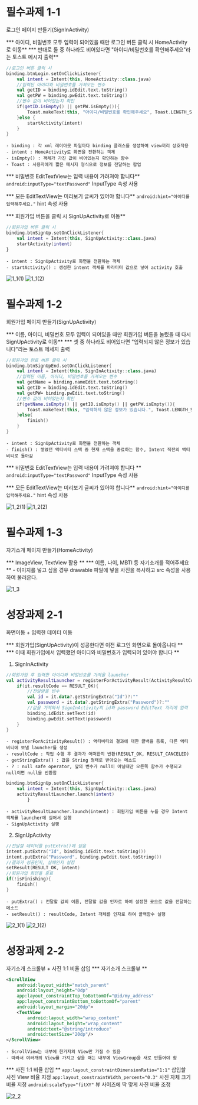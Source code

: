 # 필수과제 1-1
로그인 페이지 만들기(SignInActivity)

*** 아이디, 비밀번호 모두 입력이 되어있을 때만 로그인 버튼 클릭 시 HomeActivity로 이동**
*** 반대로 둘 중 하나라도 비어있다면 "아이디/비밀번호를 확인해주세요"라는 토스트 메시지 출력**
```kotlin
//로그인 버튼 클릭 시
binding.btnLogin.setOnClickListener{
    val intent = Intent(this, HomeActivity::class.java)
    //입력된 아이디와 비밀번호를 가져오는 변수
    val getID = binding.idEdit.text.toString()
    val getPW = binding.pwEdit.text.toString()
    //변수 값이 비어있는지 확인
    if(getID.isEmpty() || getPW.isEmpty()){
        Toast.makeText(this, "아이디/비밀번호를 확인해주세요", Toast.LENGTH_SHORT).show()
    }else {
        startActivity(intent)
    }
}
```
    - binding : 각 xml 레이아웃 파일마다 binding 클래스를 생성하여 view끼리 상호작용
    - intent : HomeActivity로 화면을 전환하는 객체
    - isEmpty() : 객체가 가진 값이 비어있는지 확인하는 함수
    - Toast : 사용자에게 짧은 메시지 형식으로 정보를 전달하는 팝업


*** 비밀번호 EditTextView는 입력 내용이 가려져야 합니다**
`android:inputType="textPassword"` InputType 속성 사용


*** 모든 EditTextView는 미리보기 글씨가 있어야 합니다**
`android:hint="아이디를 입력해주세요."` hint 속성 사용


*** 회원가입 버튼을 클릭 시 SignUpActivity로 이동**
```kotlin
//회원가입 버튼 클릭 시
binding.btnSignUp.setOnClickListener{
    val intent = Intent(this, SignUpActivity::class.java)
    startActivity(intent)
}
```
    - intent : SignUpActivity로 화면을 전환하는 객체
    - startActivity() : 생성한 intent 객체를 파라미터 값으로 넣어 activity 호출

![1_1(1)](https://user-images.githubusercontent.com/102457618/162617929-48a5e86c-c1e8-4360-aeac-19a57ff3101a.JPG)
![1_1(2)](https://user-images.githubusercontent.com/102457618/162617965-296d728d-9646-4a68-ad2b-cd575700661e.JPG)


# 필수과제 1-2
회원가입 페이지 만들기(SignUpActivity)

*** 이름, 아이디, 비밀번호 모두 입력이 되어있을 때만 회원가입 버튼을 눌렀을 때 다시 SignUpActivity로 이동**
*** 셋 중 하나라도 비어있다면 "입력되지 않은 정보가 있습니다"라는 토스트 메세지 출력
```kotlin
//회원가입 완료 버튼 클릭 시
binding.btnSignUpEnd.setOnClickListener{
    val intent = Intent(this, SignInActivity::class.java)
    //입력된 이름, 아이디, 비밀번호를 가져오는 변수
    val getName = binding.nameEdit.text.toString()
    val getID = binding.idEdit.text.toString()
    val getPW= binding.pwEdit.text.toString()
    //변수 값이 비어있는지 확인
    if(getName.isEmpty() || getID.isEmpty() || getPW.isEmpty()){
        Toast.makeText(this, "입력하지 않은 정보가 있습니다.", Toast.LENGTH_SHORT).show()
    }else{
        finish()
    }
}
```
    - intent : SignUpActivity로 화면을 전환하는 객체
    - finish() : 쌓였던 액티비티 스택 중 현재 스택을 종료하는 함수, Intent 직전의 액티비티로 돌아감


*** 비밀번호 EditTextView는 입력 내용이 가려져야 합니다 **
`android:inputType="textPassword"` InputType 속성 사용


*** 모든 EditTextView는 미리보기 글씨가 있어야 합니다**
`android:hint="아이디를 입력해주세요."` hint 속성 사용

![1_2(1)](https://user-images.githubusercontent.com/102457618/162617978-1371a077-492c-4202-9fc9-45e02d7e5289.JPG)
![1_2(2)](https://user-images.githubusercontent.com/102457618/162617987-4fc75bdd-b257-42b3-bfed-3a175fb6be5f.JPG)


# 필수과제 1-3
자기소개 페이지 만들기(HomeActivity)

*** ImageView, TextView 활용 **
*** 이름, 나이, MBTI 등 자기소개를 적어주세요 **
    - 이미지를 넣고 싶을 경우 drawable 파일에 넣을 사진을 복사하고 src 속성을 사용하여 불러온다.

![1_3](https://user-images.githubusercontent.com/102457618/162619268-ac480d4b-4add-45d7-8870-afcbd0e2c3fa.JPG)


# 성장과제 2-1
화면이동 + 입력한 데이터 이동

*** 회원가입(SignUpActivity)이 성공한다면 이전 로그인 화면으로 돌아옵니다 **
*** 이때 회원가입에서 입력했던 아이디와 비밀번호가 입력되어 있어야 합니다 **
1. SignInActivity
```kotlin
//회원가입 후 입력한 아이디와 비밀번호를 가져올 launcher
val activityResultLauncher = registerForActivityResult(ActivityResultContracts.StartActivityForResult()){
    if(it.resultCode == RESULT_OK){
        //전달받을 변수
        val id = it.data?.getStringExtra("Id")?:""
        val password = it.data?.getStringExtra("Password")?:""
        //값을 가져와서 SignInActivity의 id와 password EditText 자리에 입력
        binding.idEdit.setText(id)
        binding.pwEdit.setText(password)
    }
}
```
    - registerForAcitivityResult() : 액티비티의 결과에 대한 콜백을 등록, 다른 액티비티에 보낼 launcher를 생성
    - resultCode : 작업 수행 후 결과가 어떠한지 반환(RESULT_OK, RESULT_CANCELED)
    - getStringExtra() : 값을 String 형태로 받아오는 메소드
    - ? : null safe operator, 앞의 변수가 null이 아닐때만 오른쪽 함수가 수행되고 null이면 null을 반환함

```kotlin
binding.btnSignUp.setOnClickListener{
    val intent = Intent(this, SignUpActivity::class.java)
    activityResultLauncher.launch(intent)
        }
```
    - activityResultLauncher.launch(intent) : 회원가입 버튼을 누를 경우 Intent 객체를 launcher에 실어서 실행
    - SignUpActivity 실행

2. SignUpActivity
```kotlin
//전달할 데이터를 putExtra()에 담음
intent.putExtra("Id", binding.idEdit.text.toString())
intent.putExtra("Password", binding.pwEdit.text.toString())
//결과가 성공인지, 실패인지 설정
setResult(RESULT_OK, intent)
//회원가입 화면을 종료
if(!isFinishing){
    finish()
}
```
    - putExtra() : 전달할 값의 이름, 전달할 값을 인자로 하여 설정한 곳으로 값을 전달하는 메소드
    - setResult() : resultCode, Intent 객체를 인자로 하여 콜백함수 실행

![2_1(1)](https://user-images.githubusercontent.com/102457618/162618015-ff05fa2e-0a87-4373-b3f0-641d1c52afc3.JPG)
![2_1(2)](https://user-images.githubusercontent.com/102457618/162618027-0d37dce0-994e-49f0-8f68-6405e3fccb98.JPG)


# 성장과제 2-2
자기소개 스크롤뷰 + 사진 1:1 비율 삽입
*** 자기소개 스크롤뷰 **
```xml
<ScrollView
    android:layout_width="match_parent"
    android:layout_height="0dp"
    app:layout_constraintTop_toBottomOf="@id/my_address"
    app:layout_constraintBottom_toBottomOf="parent"
    android:layout_margin="20dp">
    <TextView
        android:layout_width="wrap_content"
        android:layout_height="wrap_content"
        android:text="@string/introduce"
        android:textSize="20dp"/>
</ScrollView>
```
    - ScrollView는 내부에 한가지의 View만 가질 수 있음
    - 따라서 여러개의 View를 가지고 싶을 때는 내부에 ViewGroup을 새로 만들어야 함


*** 사진 1:1 비율 삽입 **
`app:layout_constraintDimensionRatio="1:1"` 삽입할 사진 View 비율 지정
`app:layout_constraintWidth_percent="0.3"` 사진 자체 크기 비율 지정
`android:scaleType="fitXY"` 뷰 사이즈에 딱 맞게 사진 비율 조정

![2_2](https://user-images.githubusercontent.com/102457618/162619316-4e4d8dc0-e3b3-46ed-b4da-914eb5fc999d.JPG)
